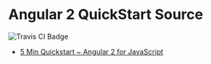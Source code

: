 # Angular 2 QuickStart Source
<img src="https://travis-ci.org/HIROSN/ngtwojs.svg" alt="Travis CI Badge"></img>

* [5 Min Quickstart ~ Angular 2 for JavaScript](https://angular.io/docs/js/latest/quickstart.html)
